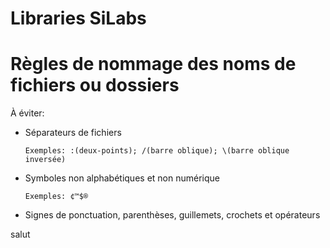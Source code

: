 # Libraries SiLabs

# Règles de nommage des noms de fichiers ou dossiers

À éviter:
  
* Séparateurs de fichiers

      Exemples: :(deux-points); /(barre oblique); \(barre oblique inversée)
* Symboles non alphabétiques et non numérique

      Exemples: ¢™$®
* Signes de ponctuation, parenthèses, guillemets, crochets et opérateurs

salut
